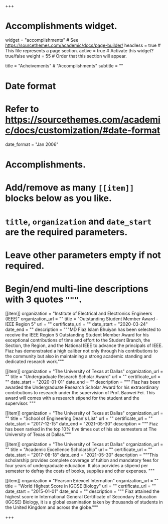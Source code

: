 +++
# Accomplishments widget.
widget = "accomplishments"  # See https://sourcethemes.com/academic/docs/page-builder/
headless = true  # This file represents a page section.
active = true  # Activate this widget? true/false
weight = 55  # Order that this section will appear.

title = "Acheivements"     # "Accomplish&shy;ments"
subtitle = ""

# Date format
#   Refer to https://sourcethemes.com/academic/docs/customization/#date-format
date_format = "Jan 2006"

# Accomplishments.
#   Add/remove as many `[[item]]` blocks below as you like.
#   `title`, `organization` and `date_start` are the required parameters.
#   Leave other parameters empty if not required.
#   Begin/end multi-line descriptions with 3 quotes `"""`.


  
[[item]]
  organization = "Institute of Electrical and Electronics Engineers (IEEE)"
  organization_url = ""
  title = "Outstanding Student Member Award - IEEE Region 5"
  url = ""
  certificate_url = ""
  date_start = "2020-03-24"
  date_end = ""
  description = """MD Fiaz Islam Bhuiyan has been selected to receive the IEEE Region 5 Outstanding Student Member Award for his             exceptional contributions of time and effort to the Student Branch, the Section, the Region, and the National IEEE to advance the         principals of IEEE. Fiaz has demonstrated a high caliber not only through his contributions to the community but also in maintaining a     strong academic standing and dedicated research work."""
 
 [[item]]
  organization = "The University of Texas at Dallas"
  organization_url = ""
  title = "Undergraduate Research Scholar Award"
  url = ""
  certificate_url = ""
  date_start = "2020-01-01"
  date_end = ""
  description = """ Fiaz has been awarded the Undergraduate Research Scholar Award for his extraordinary contributions to research under     the supervision of Prof. Baowei Fei. This award will comes with a research stipend for the student and the supervisor. """

[[item]]
  organization = "The University of Texas at Dallas"
  organization_url = ""
  title = "School of Engineering Dean's List"
  url = ""
  certificate_url = ""
  date_start = "2017-12-15"
  date_end = "2021-05-30"
  description = """ Fiaz has been ranked in the top 10% five times out of his six semesters at The University of Texas at Dallas."""
  
[[item]]
  organization = "The University of Texas at Dallas"
  organization_url = ""
  title = "Academic Excellence Scholarship"
  url = ""
  certificate_url = ""
  date_start = "2017-08-18"
  date_end = "2021-05-30"
  description = """This scholarship provides complete coverage of tuition and mandatory fees for four years of undergraduate education. It   also porvides a stipend per semester to defray the costs of books, supplies and other expenses. """
 
 [[item]]
  organization = "Pearson Edexcel Internation"
  organization_url = ""
  title = "World Highest Score in IGCSE Biology"
  url = ""
  certificate_url = ""
  date_start = "2015-01-01"
  date_end = ""
  description = """ Fiaz attained the highest score in International General Certificate of Secondary Education (IGCSE) Biology, it is a     global examination taken by thousands of students in the United Kingdom and across the globe."""
 
+++
